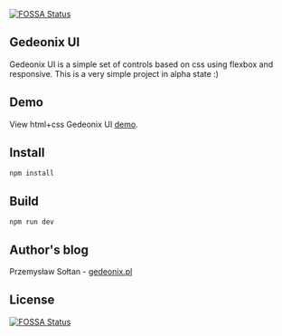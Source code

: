 [![FOSSA Status](https://app.fossa.io/api/projects/git%2Bgithub.com%2Fgedeonix%2Fgedeonix-ui.svg?type=shield)](https://app.fossa.io/projects/git%2Bgithub.com%2Fgedeonix%2Fgedeonix-ui?ref=badge_shield)

Gedeonix UI
-----------

Gedeonix UI is a simple set of controls based on css using flexbox and responsive.
This is a very simple project in alpha state :)

Demo
----

View html+css Gedeonix UI [demo](http://gedeonix.github.io/gedeonix-ui).

Install
-------

    npm install

Build
-----

    npm run dev

Author's blog
-------------

Przemysław Sołtan - [gedeonix.pl](http://gedeonix.pl) 

## License
[![FOSSA Status](https://app.fossa.io/api/projects/git%2Bgithub.com%2Fgedeonix%2Fgedeonix-ui.svg?type=large)](https://app.fossa.io/projects/git%2Bgithub.com%2Fgedeonix%2Fgedeonix-ui?ref=badge_large)